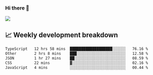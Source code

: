### Hi there 👋
<img align="center" src="https://github-readme-stats.vercel.app/api?username=Tumao727&show_icons=true&hide_title=true&theme=dracula" />


## 📈 Weekly development breakdown
<!--START_SECTION:waka-->

```txt
TypeScript   12 hrs 58 mins  ███████████████████░░░░░░   76.16 %
Other        2 hrs 8 mins    ███░░░░░░░░░░░░░░░░░░░░░░   12.58 %
JSON         1 hr 27 mins    ██░░░░░░░░░░░░░░░░░░░░░░░   08.59 %
CSS          22 mins         ▓░░░░░░░░░░░░░░░░░░░░░░░░   02.16 %
JavaScript   4 mins          ░░░░░░░░░░░░░░░░░░░░░░░░░   00.44 %
```

<!--END_SECTION:waka-->